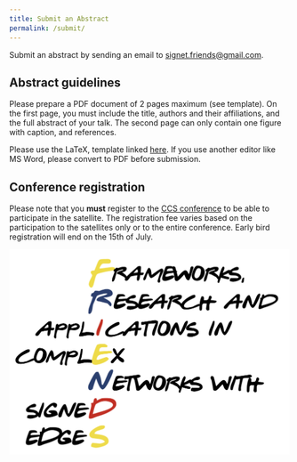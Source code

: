 ```yaml
---
title: Submit an Abstract
permalink: /submit/
---
```

Submit an abstract by sending an email to [signet.friends@gmail.com](mailto:signet.friends@gmail.com).

## Abstract guidelines
Please prepare a PDF document of 2 pages maximum (see template). On the first page, you must include the title, authors and their affiliations, and the full abstract of your talk. The second page can only contain one figure with caption, and references.

Please use the LaTeX, template linked [here](https://www.overleaf.com/latex/templates/abstract-template-for-ccs-2024/mjjwdsfktthg). If you use another editor like MS Word, please convert to PDF before submission.

## Conference registration
Please note that you **must** register to the [CCS conference](https://ccs24.cssociety.org/registration/) to be able to participate in the satellite. The registration fee varies based on the participation to the satellites only or to the entire conference. Early bird registration will end on the 15th of July.

![Abstract Submission](/assets/logo.png)
